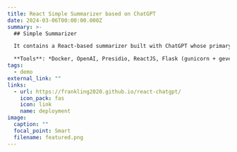```yaml
---
title: React Simple Summarizer based on ChatGPT
date: 2024-03-06T00:00:00.000Z
summary: >-
  ## Simple Summarizer

  It contains a React-based summarizer built with ChatGPT whose primary purpose of the application is to generate a summary of paragraphs with highlighting of the relevant keywords. It aims to facilitate the comprehension of the original text and to enhance user trust in the generated summary. I also make efforts in protecting the personally identifiable information (PII) with Presidio.

  **Tools**: *Docker, OpenAI, Presidio, ReactJS, Flask (gunicorn + gevent), Celery (Redis + MongoDB), Nginx, JMeter*
tags:
  - demo
external_link: ""
links:
  - url: https://frankling2020.github.io/react-chatgpt/
    icon_pack: fas
    icon: link
    name: deployment
image:
  caption: ""
  focal_point: Smart
  filename: featured.png
---
```

